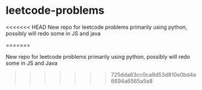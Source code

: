 # leetcode-problems
<<<<<<< HEAD
New repo for leetcode problems primarily using python, possibly will redo some in JS and java


=======

New repo for leetcode problems primarily using python, possibly will redo some in JS and Java
>>>>>>> 725dda63cc0ca9d53d810e0bd4e6694a6565a5e8
